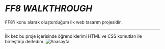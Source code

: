 # ***FF8 WALKTHROUGH***

FF8'i konu alarak oluşturduğum ilk web tasarım projesidir.

---

İlk kez bu proje içerisinde öğrendiklerimi HTML ve CSS komutları ile birleştirip derledim.
![Anasayfa](../FF8%20Walkthrough/img/anasayfa.png)